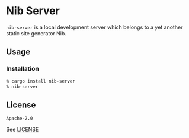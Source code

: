 # Nib Server

`nib-server` is a local development server which belongs to a yet another
static site generator Nib.


## Usage

### Installation

```zsh
% cargo install nib-server
% nib-server
```


## License

`Apache-2.0`

See [LICENSE](https://gitlab.com/grauwoelfchen/nib/-/blob/master/LICENSE)
